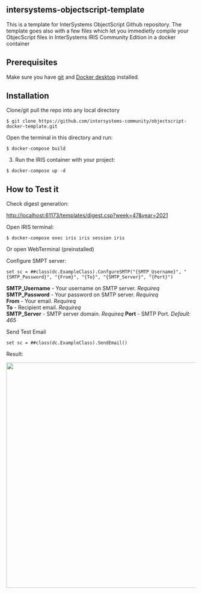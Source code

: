 ## intersystems-objectscript-template
This is a template for InterSystems ObjectScript Github repository.
The template goes also with a few files which let you immedietly compile your ObjecScript files in InterSystems IRIS Community Edition in a docker container

## Prerequisites
Make sure you have [git](https://git-scm.com/book/en/v2/Getting-Started-Installing-Git) and [Docker desktop](https://www.docker.com/products/docker-desktop) installed.

## Installation 

Clone/git pull the repo into any local directory

```
$ git clone https://github.com/intersystems-community/objectscript-docker-template.git
```

Open the terminal in this directory and run:

```
$ docker-compose build
```

3. Run the IRIS container with your project:

```
$ docker-compose up -d
```

## How to Test it

Check digest generation:

[http://localhost:61173/templates/digest.csp?week=47&year=2021](http://localhost:61173/templates/digest.csp?week=47&year=2021)

Open IRIS terminal:
``` 
$ docker-compose exec iris iris session iris
```
Or open WebTerminal (preinstalled)

Configure SMPT server:

```objectscript
set sc = ##class(dc.ExampleClass).ConfgureSMTP("{SMTP_Username}", "{SMTP_Password}", "{From}", "{To}", "{SMTP_Server}", "{Port}")
```
   
**SMTP_Username** - Your username on SMTP server. *Requireq*   
**SMTP_Password** - Your password on SMTP server. *Requireq*   
**From** - Your email. *Requireq*   
**To** - Recipient email. *Requireq*   
**SMTP_Server** - SMTP server domain. *Requireq*
**Port** - SMTP Port. *Default: 465*

Send Test Email

```objectscript
set sc = ##class(dc.ExampleClass).SendEmail()
```

Result:

<img src="https://user-images.githubusercontent.com/19629483/147437430-5f7bb2d7-3997-4eb6-b7dc-83f6e4609b6d.png" width="600" />
